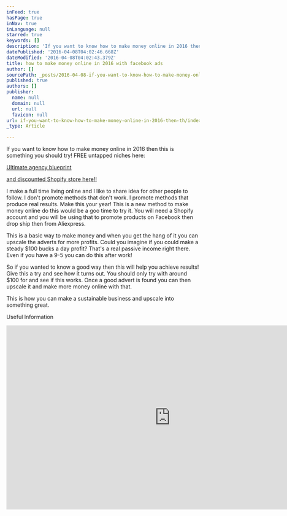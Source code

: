 ```yaml
---
inFeed: true
hasPage: true
inNav: true
inLanguage: null
starred: true
keywords: []
description: 'If you want to know how to make money online in 2016 then this is something you should try! FREE untapped niches here:'
datePublished: '2016-04-08T04:02:46.668Z'
dateModified: '2016-04-08T04:02:43.379Z'
title: how to make money online in 2016 with facebook ads
author: []
sourcePath: _posts/2016-04-08-if-you-want-to-know-how-to-make-money-online-in-2016-then-th.md
published: true
authors: []
publisher:
  name: null
  domain: null
  url: null
  favicon: null
url: if-you-want-to-know-how-to-make-money-online-in-2016-then-th/index.html
_type: Article

---
```

If you want to know how to make money online in 2016 then this is something you should try! FREE untapped niches here:

[Ultimate agency blueprint][0]

[and discounted Shopify store here!!][1]

I make a full time living online and I like to share idea for other people to follow. I don't promote methods that don't work. I promote methods that produce real results. Make this your year! This is a new method to make money online do this would be a goo time to try it. You will need a Shopify account and you will be using that to promote products on Facebook then drop ship then from Aliexpress.

This is a basic way to make money and when you get the hang of it you can upscale the adverts for more profits. Could you imagine if you could make a steady $100 bucks a day profit? That's a real passive income right there. Even if you have a 9-5 you can do this after work!

So if you wanted to know a good way then this will help you achieve results! Give this a try and see how it turns out. You should only try with around $100 for and see if this works. Once a good advert is found you can then upscale it and make more money online with that.

This is how you can make a sustainable business and upscale into something great.

Useful Information

<iframe width="854" height="480" src="https://www.youtube.com/embed/Wik0O9ENTE4" frameborder="0" allowfullscreen="" style=""></iframe>



[0]: http://www.imxprs.com/free/ritchbits/ultimate-agency-blueprint
[1]: http://1.shopifytrack.com/aff_c?offer_id=2&aff_id=7529